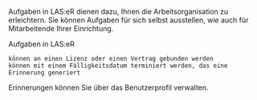 Aufgaben in LAS:eR dienen dazu, Ihnen die Arbeitsorganisation zu erleichtern. Sie können Aufgaben für sich selbst ausstellen, wie auch für Mitarbeitende Ihrer Einrichtung.

Aufgaben in LAS:eR

    können an einen Lizenz oder einen Vertrag gebunden werden
    können mit einem Fälligkeitsdatum terminiert werden, das eine Erinnerung generiert

Erinnerungen können Sie über das Benutzerprofil verwalten.


